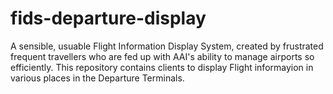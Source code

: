 # fids-departure-display
A sensible, usuable Flight Information Display System, created by frustrated frequent travellers who are fed up with AAI's ability to manage airports so efficiently. This repository contains clients to display Flight informayion in various places in the Departure Terminals.
